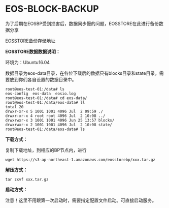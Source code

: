 # EOS-BLOCK-BACKUP

为了后期在EOSBP受到损害后，数据同步慢的问题，EOSSTORE在此进行备份数据分享

[EOSSTORE备份存储地址](https://s3-ap-northeast-1.amazonaws.com/eosstorebp/index.html)

**EOSSTORE数据数据说明：**

环境为：Ubuntu16.04

数据目录为eos-data目录，在各位下载后的数据只有blocks目录和state目录。需要放到你们各自设置的数据目录中。

    root@eos-test-01:/data# ls
    eos-config  eos-data  eosio.log
    root@eos-test-01:/data# cd eos-data/
    root@eos-test-01:/data/eos-data# ll
    total 20
    drwxr-xr-x 5 1001 1001 4096 Jul  2 09:59 ./
    drwxr-xr-x 4 root root 4096 Jul  2 10:08 ../
    drwxrwxr-x 3 1001 1001 4096 Jun 25 13:57 blocks/
    drwxrwxr-x 2 1001 1001 4096 Jul  2 10:08 state/
    root@eos-test-01:/data/eos-data# ls


**下载方式：**

复制下载地址，到相应的BP节点内，进行

    wget https://s3-ap-northeast-1.amazonaws.com/eosstorebp/xxx.tar.gz

**解压方式：**

    tar zxvf xxx.tar.gz

**启动方式：**

注意！这里不用跟第一次启动时，需要指定配置文件启动。可直接启动服务。
